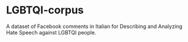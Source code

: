 # LGBTQI-corpus

A dataset of Facebook comments in Italian for Describing and Analyzing Hate Speech against LGBTQI people.
